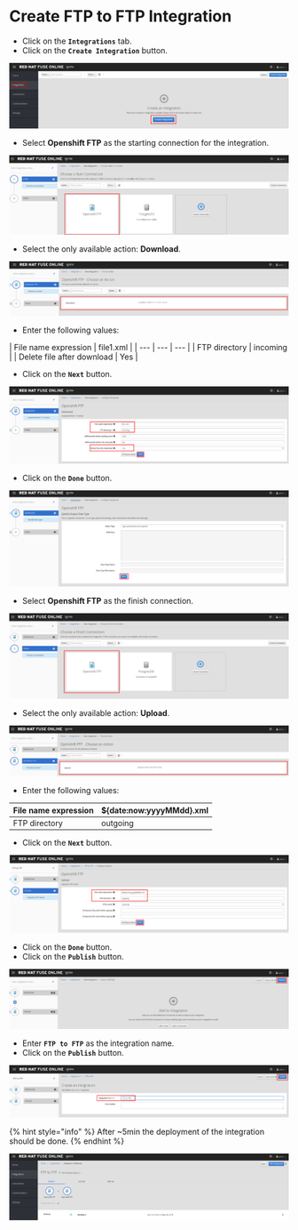 # Create FTP to FTP Integration

* Click on the **`Integrations`** tab.
* Click on the **`Create Integration`** button.

![](../.gitbook/assets/image%20%28155%29.png)

* Select **Openshift FTP** as the starting connection for the integration.

![](../.gitbook/assets/image%20%2823%29.png)

* Select the only available action: **Download**.

![](../.gitbook/assets/image%20%2898%29.png)

* Enter the following values:

| File name expression | file1.xml |
| --- | --- | --- |
| FTP directory | incoming |
| Delete file after download | Yes |

* Click on the **`Next`** button.

![](../.gitbook/assets/image%20%2831%29.png)

* Click on the **`Done`** button.

![](../.gitbook/assets/image%20%28143%29.png)

* Select **Openshift FTP** as the finish connection.

![](../.gitbook/assets/image%20%28147%29.png)

* Select the only available action: **Upload**.

![](../.gitbook/assets/image%20%28119%29.png)

* Enter the following values:

| File name expression | ${date:now:yyyyMMdd}.xml |
| --- | --- |
| FTP directory | outgoing |

* Click on the **`Next`** button.

![](../.gitbook/assets/image%20%28118%29.png)

* Click on the **`Done`** button.
* Click on the **`Publish`** button.

![](../.gitbook/assets/image%20%2857%29.png)

* Enter **`FTP to FTP`** as the integration name.
* Click on the **`Publish`** button.

![](../.gitbook/assets/image%20%28114%29.png)

{% hint style="info" %}
After ~5min the deployment of the integration should be done.
{% endhint %}

![](../.gitbook/assets/image%20%2888%29.png)

